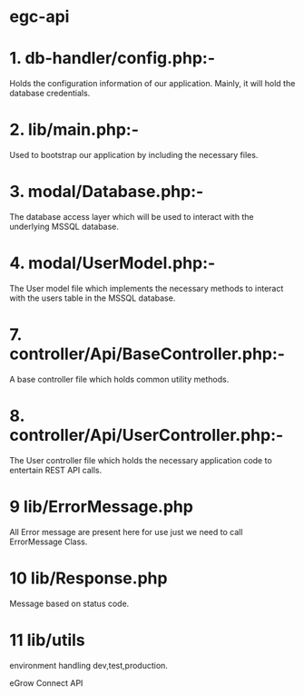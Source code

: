 # egc-api

# 1. db-handler/config.php:-
Holds the configuration information of our application. Mainly, it will hold the database credentials.

# 2. lib/main.php:-
Used to bootstrap our application by including the necessary files.

# 3. modal/Database.php:- 
The database access layer which will be used to interact with the underlying MSSQL database.

# 4. modal/UserModel.php:-
The User model file which implements the necessary methods to interact with the users table in the MSSQL database.

# 7. controller/Api/BaseController.php:-
A base controller file which holds common utility methods.

# 8. controller/Api/UserController.php:-
The User controller file which holds the necessary application code to entertain REST API calls.

# 9 lib/ErrorMessage.php
All Error message are present here for use just we need to call ErrorMessage Class.

# 10 lib/Response.php
Message based on status code.

# 11 lib/utils
environment handling dev,test,production.

eGrow Connect API